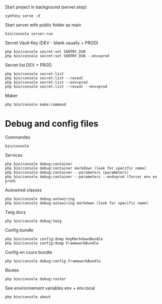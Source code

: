 Start project in background (server:stop)
```
symfony serve -d
```

Start server with public folder as main
```
bin/console server:run
```
Secret Vault Key (DEV - blank usually + PROD)
```
php bin/console secret:set SENTRY_DSN
php bin/console secret:set SENTRY_DSN --env=prod
```

Secret list DEV + PROD
```
php bin/console secret:list
php bin/console secret:list --reveal
php bin/console secret:list --env=prod
php bin/console secret:list --reveal --env=prod
```


Maker
```
php bin/console make:command
```

# Debug and config files
Commandes
```
bin/console
```

Services
```
php bin/console debug:container
php bin/console debug:container markdown (look for specific name)
php bin/console debug:container --parameters (parameters)
php bin/console debug:container --parameters --end=prod (forcer env en prod)
```

Autowired classes 
```
php bin/console debug:autowiring
php bin/console debug:autowiring markdown (look for specific name)
```

Twig docs
```
php bin/console debug:twig
```

Config bundle
```
php bin/console config:dump KnpMarkdownBundle
php bin/console config:dump FrameworkBundle
```

Config en cours bundle
```
php bin/console debug:config FrameworkBundle 
```

Routes
```
php bin/console debug:router
```

See environnement variables env + env.local
```
php bin/console about
```
